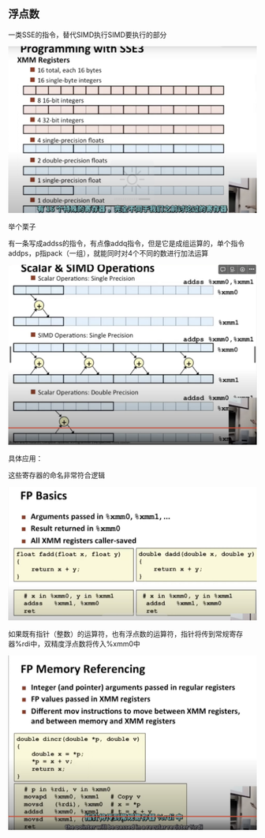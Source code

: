 ## 浮点数

一类SSE的指令，替代SIMD执行SIMD要执行的部分

![image-20230429165844605](image/image-20230429165844605.png)



举个栗子

有一条写成addss的指令，有点像addq指令，但是它是成组运算的，单个指令addps，p指pack（一组），就能同时对4个不同的数进行加法运算

![image-20230429165900694](image/image-20230429165900694.png)



具体应用：

这些寄存器的命名非常符合逻辑

![image-20230429165917446](image/image-20230429165917446.png)



如果既有指针（整数）的运算符，也有浮点数的运算符，指针将传到常规寄存器%rdi中，双精度浮点数将传入%xmm0中

![image-20230429165931418](image/image-20230429165931418.png)